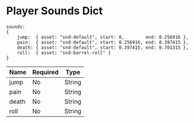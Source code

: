 # Player Sounds Dict

```
sounds:
{
	jump:  { asset: "snd-default", start: 0,        end: 0.256916 },
	pain:  { asset: "snd-default", start: 0.256916, end: 0.397415 },
	death: { asset: "snd-default", start: 0.397415, end: 0.701315 },
	roll:  { asset: "snd-barrel-roll" }
}
```

| Name  | Required | Type   |
| ----- | -------- | ------ |
| jump  | No       | String |
| pain  | No       | String |
| death | No       | String |
| roll  | No       | String |
